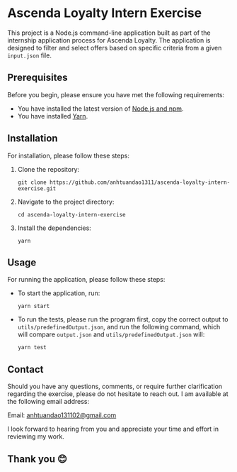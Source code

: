 # Ascenda Loyalty Intern Exercise

This project is a Node.js command-line application built as part of the internship application process for Ascenda Loyalty. The application is designed to filter and select offers based on specific criteria from a given `input.json` file.

## Prerequisites

Before you begin, please ensure you have met the following requirements:

- You have installed the latest version of [Node.js and npm](https://nodejs.org/en).
- You have installed [Yarn](https://yarnpkg.com/getting-started/install).

## Installation

For installation, please follow these steps:

1. Clone the repository:
   ```
   git clone https://github.com/anhtuandao1311/ascenda-loyalty-intern-exercise.git
   ```
2. Navigate to the project directory:
   ```
   cd ascenda-loyalty-intern-exercise
   ```
3. Install the dependencies:
   ```
   yarn
   ```

## Usage

For running the application, please follow these steps:

- To start the application, run:
  ```
  yarn start
  ```
- To run the tests, please run the program first, copy the correct output to `utils/predefinedOutput.json`, and run the following command, which will compare `output.json` and `utils/predefinedOutput.json` will:
  ```
  yarn test
  ```

## Contact

Should you have any questions, comments, or require further clarification regarding the exercise, please do not hesitate to reach out. I am available at the following email address:

Email: [anhtuandao131102@gmail.com](mailto:anhtuandao131102@gmail.com)

I look forward to hearing from you and appreciate your time and effort in reviewing my work.

## Thank you 😊
